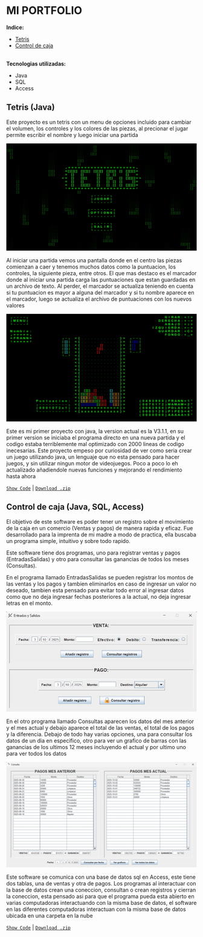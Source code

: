 # MI PORTFOLIO

**Indice:**
- [Tetris](#tetris-java)
- [Control de caja](#control-de-caja-java-sql-access)
<br> <br>

**Tecnologias utilizadas:**
- Java  
- SQL  
- Access  

## Tetris (Java)

Este proyecto es un tetris con un menu de opciones incluido para cambiar el volumen, los controles y los colores de las piezas, al precionar el jugar permite escribir el nombre y luego iniciar una partida

![Menu de inicio del Tetris](Tetris/ImagenMenu.png)

Al iniciar una partida vemos una pantalla donde en el centro las piezas comienzan a caer y tenemos muchos datos como la puntuacion, los controles, la siguiente pieza, entre otros. El que mas destaco es el marcador donde al iniciar una partida carga las puntuaciones que estan guardadas en un archivo de texto. Al perder, el marcador se actualiza teniendo en cuenta si tu puntuacion es mayor a alguna del marcador y si tu nombre aparece en el marcador, luego se actualiza el archivo de puntuaciones con los nuevos valores

![Partida del tetris](Tetris/ImagenPartida.png)

Este es mi primer proyecto con java, la version actual es la V3.1.1, en su primer version se iniciaba el programa directo en una nueva partida y el codigo estaba terriblemente mal optimizado con 2000 lineas de codigo inecesarias. Este proyecto empeso por curiosidad de ver como seria crear un juego utilizando java, un lenguaje que no esta pensado para hacer juegos, y sin utilizar ningun motor de videojuegos. Poco a poco lo eh actualizado añadiendole nuevas funciones y mejorando el rendimiento hasta ahora

[`Show Code`](Tetris/src) | [`Download .zip`](Tetris/Tetris.zip)

## Control de caja (Java, SQL, Access)

El objetivo de este software es poder tener un registro sobre el movimiento de la caja en un comercio (Ventas y pagos) de manera rapida y eficaz. Fue desarrollado para la imprenta de mi madre a modo de practica, ella buscaba un programa simple, intuitivo y sobre todo rapido.

Este software tiene dos programas, uno para registrar ventas y pagos (EntradasSalidas) y otro para consultar las ganancias de todos los meses (Consultas).

En el programa llamado EntradasSalidas se pueden registrar los montos de las ventas y los pagos y tambien eliminarlos en caso de ingresar un valor no deseado, tambien esta pensado para evitar todo error al ingresar datos como que no deja ingresar fechas posteriores a la actual, no deja ingresar letras en el monto.

![Entradas y salidas](ControlDeCaja/EntradasSalidas.png)

En el otro programa llamado Consultas aparecen los datos del mes anterior y el mes actual y debajo aparece el total de las ventas, el total de los pagos y la diferencia. Debajo de todo hay varias opciones, una para consultar los datos de un dia en especifico, otro para ver un grafico de barras con las ganancias de los ultimos 12 meses incluyendo el actual y por ultimo uno para ver todos los datos

![Consultas](ControlDeCaja/Consultas.png)

Este software se comunica con una base de datos sql en Access, este tiene dos tablas, una de ventas y otra de pagos. Los programas al interactuar con la base de datos crean una coneccion, consultan o crean registros y cierran la coneccion, esta pensado asi para que el programa pueda esta abierto en varias computadoras interactuando con la misma base de datos, el software en las diferentes computadoras interactuan con la misma base de datos ubicada en una carpeta en la nube

[`Show Code`](ControlDeCaja/src) | [`Download .zip`](ControlDeCaja/ControlCaja.zip)